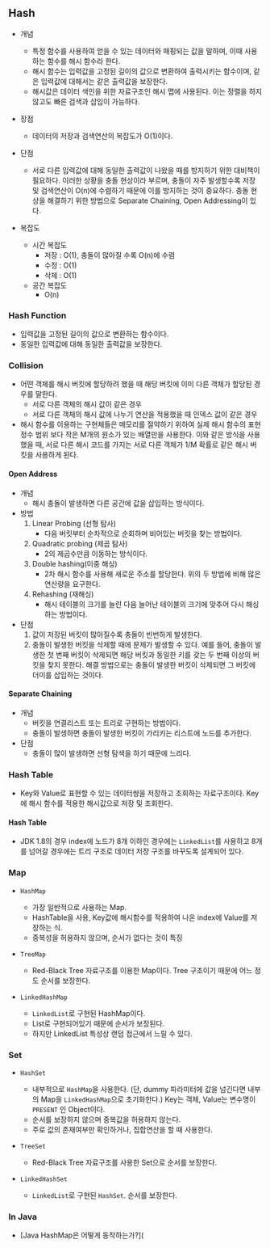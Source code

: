 ## Hash

- 개념
    - 특정 함수를 사용하여 얻을 수 있는 데이터와 매핑되는 값을 말하며,
      이때 사용하는 함수를 해시 함수라 한다.
    - 해시 함수는 입력값을 고정된 길이의 값으로 변환하여 출력시키는 함수이며,
      같은 입력값에 대해서는 같은 출력값을 보장한다.
    - 해시값은 데이터 색인을 위한 자료구조인 해시 맵에 사용된다.
      이는 정렬을 하지 않고도 빠른 검색과 삽입이 가능하다.

- 장점
    - 데이터의 저장과 검색연산의 복잡도가 O(1)이다.

- 단점
    -  서로 다른 입력값에 대해 동일한 출력값이 나왔을 때를 방지하기 위한 대비책이 필요하다.
       이러한 상황을 충돌 현상이라 부르며, 충돌이 자주 발생할수록 저장 및 검색연산이 O(n)에 수렴하기 때문에 이를 방지하는 것이 중요하다.
       충돌 현상을 해결하기 위한 방법으로 Separate Chaining, Open Addressing이 있다.

- 복잡도
    - 시간 복잡도
        - 저장 : O(1), 충돌이 많아질 수록 O(n)에 수렴
        - 수정 : O(1)
        - 삭제 : O(1)
    - 공간 복잡도
        - O(n)

### Hash Function

- 입력값을 고정된 길이의 값으로 변환하는 함수이다.
- 동일한 입력값에 대해 동일한 출력값을 보장한다.

### Collision

- 어떤 객체를 해시 버킷에 할당하려 했을 때 해당 버킷에 이미 다른 객체가 할당된 경우를 말한다.
    - 서로 다른 객체의 해시 값이 같은 경우
    - 서로 다른 객체의 해시 값에 나누기 연산을 적용했을 때 인덱스 값이 같은 경우
- 해시 함수를 이용하는 구현체들은  메모리를 절약하기 위하여 실제 해시 함수의 표현 정수 범위 보다 작은 M개의 원소가 있는 배열만을 사용한다.
  이와 같은 방식을 사용했을 때, 서로 다른 해시 코드를 가지는 서로 다른 객체가 1/M 확률로 같은 해시 버킷을 사용하게 된다.

#### Open Address

- 개념
    - 해시 충돌이 발생하면 다른 공간에 값을 삽입하는 방식이다.
- 방법
    1. Linear Probing (선형 탐사)
        - 다음 버킷부터 순차적으로 순회하며 비어있는 버킷을 찾는 방법이다.
    2. Quadratic probing (제곱 탐사)
        - 2의 제곱수만큼 이동하는 방식이다.
    3. Double hashing(이중 해싱)
        - 2차 해시 함수를 사용해 새로운 주소를 할당한다.
          위의 두 방법에 비해 많은 연산량을 요구한다.
    4. Rehashing (재해싱)
        - 해시 테이블의 크기를 늘린 다음
          늘어난 테이블의 크기에 맞추어 다시 해싱하는 방법이다.
- 단점
    1. 값이 저장된 버킷이 많아질수록 충돌이 빈번하게 발생한다.
    2. 충돌이 발생한 버킷을 삭제할 때에 문제가 발생할 수 있다.
       예를 들어, 충돌이 발생한 첫 번째 버킷이 삭제되면 해당 버킷과 동일한 키를 갖는 두 번째 이상의 버킷을 찾지 못한다.
       해결 방법으로는 충돌이 발생한 버킷이 삭제되면 그 버킷에 더미를 삽입하는 것이다.

#### Separate Chaining

- 개념
    - 버킷을 연결리스트 또는 트리로 구현하는 방법이다.
    - 충돌이 발생하면 충돌이 발생한 버킷이 가리키는 리스트에 노드를 추가한다.
- 단점
    - 충돌이 많이 발생하면 선형 탐색을 하기 때문에 느리다.

### Hash Table

- Key와 Value로 표현할 수 있는 데이터쌍을 저장하고 조회하는 자료구조이다.
  Key에 해시 함수를 적용한 해시값으로 저장 및 조회한다.



#### Hash Table

- JDK 1.8의 경우 index에 노드가 8개 이하인 경우에는 `LinkedList`를 사용하고 8개를 넘어갈 경우에는 트리 구조로 데이터 저장 구조를 바꾸도록 설계되어 있다.



### Map

- `HashMap`
    - 가장 일반적으로 사용하는 Map.
    - HashTable을 사용, Key값에 해시함수를 적용하여 나온 index에 Value를 저장하는 식.
    - 중복성을 허용하지 않으며, 순서가 없다는 것이 특징

- `TreeMap`
    - Red-Black Tree 자료구조를 이용한 Map이다. Tree 구조이기 때문에 어느 정도 순서를 보장한다.

- `LinkedHashMap`
    - `LinkedList`로 구현된 HashMap이다.
    -  List로 구현되어있기 때문에 순서가 보장된다.
    - 하지만 LinkedList 특성상 랜덤 접근에서 느릴 수 있다.

### Set

- `HashSet`
    - 내부적으로 `HashMap`을 사용한다. (단, dummy 파라미터에 값을 넘긴다면 내부의 Map을 `LinkedHashMap`으로 초기화한다.)
      Key는 객체, Value는 변수명이  `PRESENT` 인 Object이다.
    - 순서를 보장하지 않으며 중복값을 허용하지 않는다.
    - 주로 값의 존재여부만 확인하거나, 집합연산을 할 때 사용한다.

- `TreeSet`
    - Red-Black Tree 자료구조를 사용한 Set으로 순서를 보장한다.
- `LinkedHashSet`
    - `LinkedList`로 구현된 `HashSet`. 순서를 보장한다.



### In Java

- [Java HashMap은 어떻게 동작하는가?](